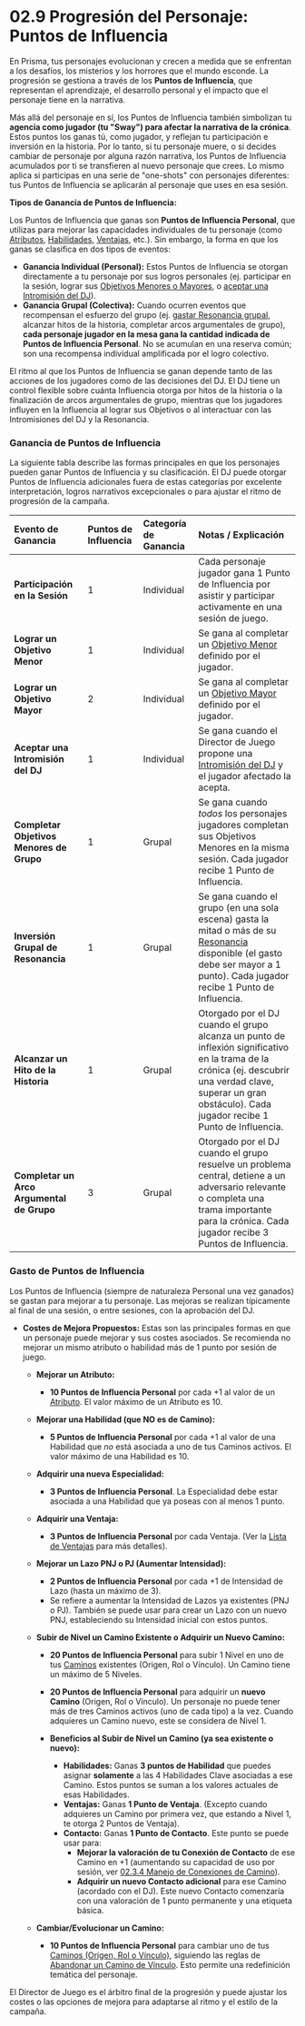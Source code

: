 # 02.9 Progresión del Personaje: Puntos de Influencia

En Prisma, tus personajes evolucionan y crecen a medida que se enfrentan a los desafíos, los misterios y los horrores que el mundo esconde. La progresión se gestiona a través de los **Puntos de Influencia**, que representan el aprendizaje, el desarrollo personal y el impacto que el personaje tiene en la narrativa.

Más allá del personaje en sí, los Puntos de Influencia también simbolizan tu **agencia como jugador (tu "Sway") para afectar la narrativa de la crónica**. Estos puntos los ganas tú, como jugador, y reflejan tu participación e inversión en la historia. Por lo tanto, si tu personaje muere, o si decides cambiar de personaje por alguna razón narrativa, los Puntos de Influencia acumulados por ti se transfieren al nuevo personaje que crees. Lo mismo aplica si participas en una serie de "one-shots" con personajes diferentes: tus Puntos de Influencia se aplicarán al personaje que uses en esa sesión.

**Tipos de Ganancia de Puntos de Influencia:**

Los Puntos de Influencia que ganas son **Puntos de Influencia Personal**, que utilizas para mejorar las capacidades individuales de tu personaje (como [Atributos](./02.4_Paso_3_Estableciendo_los_Atributos.md), [Habilidades](./02.5_Paso_4_Desarrollando_Habilidades_y_Especialidades.md), [Ventajas](./02.X_Ventajas_de_Personaje.md), etc.). Sin embargo, la forma en que los ganas se clasifica en dos tipos de eventos:

*   **Ganancia Individual (Personal):** Estos Puntos de Influencia se otorgan directamente a tu personaje por sus logros personales (ej. participar en la sesión, lograr sus [Objetivos Menores o Mayores](./02.8_Paso_7_Detalles_Finales_Objetivos_y_Hoja_de_Personaje.md#c-define-tus-objetivos-iniciales), o [aceptar una Intromisión del DJ](./../../PARTE_IV_EL_DIRECTOR_DE_JUEGO/Capitulo_04_El_Arte_de_Dirigir_Prisma/04.2_Intromisiones_del_DJ.md)).
*   **Ganancia Grupal (Colectiva):** Cuando ocurren eventos que recompensan el esfuerzo del grupo (ej. [gastar Resonancia grupal](./../../PARTE_I_EL_NUCLEO_DEL_JUEGO/Capitulo_01_Mecanicas_Fundamentales/01.09_Resonancia.md), alcanzar hitos de la historia, completar arcos argumentales de grupo), **cada personaje jugador en la mesa gana la cantidad indicada de Puntos de Influencia Personal**. No se acumulan en una reserva común; son una recompensa individual amplificada por el logro colectivo.

El ritmo al que los Puntos de Influencia se ganan depende tanto de las acciones de los jugadores como de las decisiones del DJ. El DJ tiene un control flexible sobre cuánta Influencia otorga por hitos de la historia o la finalización de arcos argumentales de grupo, mientras que los jugadores influyen en la Influencia al lograr sus Objetivos o al interactuar con las Intromisiones del DJ y la Resonancia.

### Ganancia de Puntos de Influencia

La siguiente tabla describe las formas principales en que los personajes pueden ganar Puntos de Influencia y su clasificación. El DJ puede otorgar Puntos de Influencia adicionales fuera de estas categorías por excelente interpretación, logros narrativos excepcionales o para ajustar el ritmo de progresión de la campaña.

| Evento de Ganancia | Puntos de Influencia | Categoría de Ganancia | Notas / Explicación |
| :---------------------------------------------- | :------------------- | :-------------------- | :----------------------------------------------------------------------------------------------------------------------------------------------------------------------------------------------------------- |
| **Participación en la Sesión** | 1 | Individual | Cada personaje jugador gana 1 Punto de Influencia por asistir y participar activamente en una sesión de juego. |
| **Lograr un Objetivo Menor** | 1 | Individual | Se gana al completar un [Objetivo Menor](./02.8_Paso_7_Detalles_Finales_Objetivos_y_Hoja_de_Personaje.md#c-define-tus-objetivos-iniciales) definido por el jugador. |
| **Lograr un Objetivo Mayor** | 2 | Individual | Se gana al completar un [Objetivo Mayor](./02.8_Paso_7_Detalles_Finales_Objetivos_y_Hoja_de_Personaje.md#c-define-tus-objetivos-iniciales) definido por el jugador. |
| **Aceptar una Intromisión del DJ** | 1 | Individual | Se gana cuando el Director de Juego propone una [Intromisión del DJ](./../../Capitulo_04_El_Arte_de_Dirigir_Prisma/04.2_Intromisiones_del_DJ.md) y el jugador afectado la acepta. |
| **Completar Objetivos Menores de Grupo** | 1 | Grupal | Se gana cuando *todos* los personajes jugadores completan sus Objetivos Menores en la misma sesión. Cada jugador recibe 1 Punto de Influencia. |
| **Inversión Grupal de Resonancia** | 1 | Grupal | Se gana cuando el grupo (en una sola escena) gasta la mitad o más de su [Resonancia](./../../PARTE_I_EL_NUCLEO_DEL_JUEGO/Capitulo_01_Mecanicas_Fundamentales/01.09_Resonancia.md) disponible (el gasto debe ser mayor a 1 punto). Cada jugador recibe 1 Punto de Influencia. |
| **Alcanzar un Hito de la Historia** | 1 | Grupal | Otorgado por el DJ cuando el grupo alcanza un punto de inflexión significativo en la trama de la crónica (ej. descubrir una verdad clave, superar un gran obstáculo). Cada jugador recibe 1 Punto de Influencia. |
| **Completar un Arco Argumental de Grupo** | 3 | Grupal | Otorgado por el DJ cuando el grupo resuelve un problema central, detiene a un adversario relevante o completa una trama importante para la crónica. Cada jugador recibe 3 Puntos de Influencia. |

### Gasto de Puntos de Influencia

Los Puntos de Influencia (siempre de naturaleza Personal una vez ganados) se gastan para mejorar a tu personaje. Las mejoras se realizan típicamente al final de una sesión, o entre sesiones, con la aprobación del DJ.

*   **Costes de Mejora Propuestos:**
    Estas son las principales formas en que un personaje puede mejorar y sus costes asociados. Se recomienda no mejorar un mismo atributo o habilidad más de 1 punto por sesión de juego.

    *   **Mejorar un Atributo:**
        *   **10 Puntos de Influencia Personal** por cada +1 al valor de un [Atributo](./02.4_Paso_3_Estableciendo_los_Atributos.md). El valor máximo de un Atributo es 10.

    *   **Mejorar una Habilidad (que NO es de Camino):**
        *   **5 Puntos de Influencia Personal** por cada +1 al valor de una Habilidad que *no* está asociada a uno de tus Caminos activos. El valor máximo de una Habilidad es 10.

    *   **Adquirir una nueva Especialidad:**
        *   **3 Puntos de Influencia Personal**. La Especialidad debe estar asociada a una Habilidad que ya poseas con al menos 1 punto.

    *   **Adquirir una Ventaja:**
        *   **3 Puntos de Influencia Personal** por cada Ventaja. (Ver la [Lista de Ventajas](./02.X_Ventajas_de_Personaje.md) para más detalles).

    *   **Mejorar un Lazo PNJ o PJ (Aumentar Intensidad):**
        *   **2 Puntos de Influencia Personal** por cada +1 de Intensidad de Lazo (hasta un máximo de 3).
        *   Se refiere a aumentar la Intensidad de Lazos ya existentes (PNJ o PJ). También se puede usar para crear un Lazo con un nuevo PNJ, estableciendo su Intensidad inicial con estos puntos.

    *   **Subir de Nivel un Camino Existente o Adquirir un Nuevo Camino:**
        *   **20 Puntos de Influencia Personal** para subir 1 Nivel en uno de tus [Caminos](./02.3_Paso_2_Definiendo_tus_Caminos.md) existentes (Origen, Rol o Vínculo). Un Camino tiene un máximo de 5 Niveles.
        *   **20 Puntos de Influencia Personal** para adquirir un **nuevo Camino** (Origen, Rol o Vínculo). Un personaje no puede tener más de tres Caminos activos (uno de cada tipo) a la vez. Cuando adquieres un Camino nuevo, este se considera de Nivel 1.

        *   **Beneficios al Subir de Nivel un Camino (ya sea existente o nuevo):**
            *   **Habilidades:** Ganas **3 puntos de Habilidad** que puedes asignar **solamente** a las 4 Habilidades Clave asociadas a ese Camino. Estos puntos se suman a los valores actuales de esas Habilidades.
            *   **Ventajas:** Ganas **1 Punto de Ventaja**. (Excepto cuando adquieres un Camino por primera vez, que estando a Nivel 1, te otorga 2 Puntos de Ventaja).
            *   **Contacto:** Ganas **1 Punto de Contacto**. Este punto se puede usar para:
                *   **Mejorar la valoración de tu Conexión de Contacto** de ese Camino en +1 (aumentando su capacidad de uso por sesión, ver [02.3.4 Manejo de Conexiones de Camino](./02.3.4_Manejo_de_Conexiones_de_Camino.md)).
                *   **Adquirir un nuevo Contacto adicional** para ese Camino (acordado con el DJ). Este nuevo Contacto comenzaría con una valoración de 1 punto permanente y una etiqueta básica.

    *   **Cambiar/Evolucionar un Camino:**
        *   **10 Puntos de Influencia Personal** para cambiar uno de tus [Caminos (Origen, Rol o Vínculo)](./02.3_Paso_2_Definiendo_tus_Caminos.md#proceso-para-definir-tus-caminos), siguiendo las reglas de [Abandonar un Camino de Vínculo](./02.3.3_Camino_de_Vinculo.md#nota-importante-abandonar-un-camino-de-vnculo). Esto permite una redefinición temática del personaje.

El Director de Juego es el árbitro final de la progresión y puede ajustar los costes o las opciones de mejora para adaptarse al ritmo y el estilo de la campaña.
